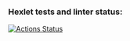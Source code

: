 ### Hexlet tests and linter status:
[![Actions Status](https://github.com/DramaLam/frontend-project-11/actions/workflows/hexlet-check.yml/badge.svg)](https://github.com/DramaLam/frontend-project-11/actions)